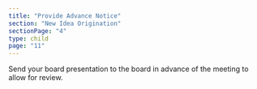 ```yaml
---
title: "Provide Advance Notice"
section: "New Idea Origination"
sectionPage: "4"
type: child
page: "11"
---
```


Send your board presentation to the board in advance of the meeting to allow for review.
